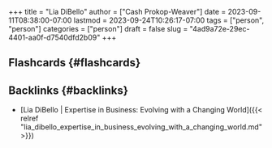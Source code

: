+++
title = "Lia DiBello"
author = ["Cash Prokop-Weaver"]
date = 2023-09-11T08:38:00-07:00
lastmod = 2023-09-24T10:26:17-07:00
tags = ["person", "person"]
categories = ["person"]
draft = false
slug = "4ad9a72e-29ec-4401-aa0f-d7540dfd2b09"
+++

## Flashcards {#flashcards}


## Backlinks {#backlinks}

-   [Lia DiBello | Expertise in Business: Evolving with a Changing World]({{< relref "lia_dibello_expertise_in_business_evolving_with_a_changing_world.md" >}})
